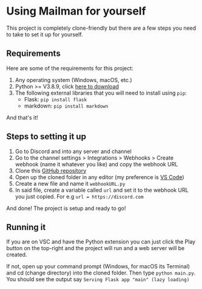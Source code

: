 # Using Mailman for yourself

This project is completely clone-friendly but there are a few steps you need to take to set it up for yourself.

## Requirements
Here are some of the requirements for this project:

1) Any operating system (Windows, macOS, etc.)
2) Python >= V3.8.9, click [here to download](https://python.org)
3) The following external libraries that you will need to install using `pip`:
    - Flask: `pip install flask`
    - markdown: `pip install markdown`

And that's it!

## Steps to setting it up
1) Go to Discord and into any server and channel
2) Go to the channel settings > Integrations > Webhooks > Create webhook (name it whatever you like) and copy the webhook URL
3) Clone this [GitHub repository](https://github.com/Prakhar896/Mailman)
4) Open up the cloned folder in any editor (my preference is [VS Code](https://code.visualstudio.com))
5) Create a new file and name it `webhookURL.py`
6) In said file, create a variable called `url` and set it to the webhook URL you just copied. For e.g `url = https://discord.com`

And done! The project is setup and ready to go!

## Running it
If you are on VSC and have the Python extension you can just click the Play button on the top-right and the project will run and a web server will be created.

If not, open up your command prompt (Windows, for macOS its Terminal) and cd (change directory) into the cloned folder. Then type `python main.py`. You should see the output say `Serving Flask app "main" (lazy loading)`
